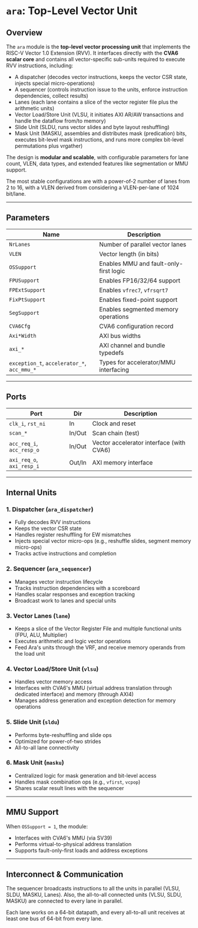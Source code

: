 # `ara`: Top-Level Vector Unit

## Overview

The `ara` module is the **top-level vector processing unit** that implements the RISC-V Vector 1.0 Extension (RVV). It interfaces directly with the **CVA6 scalar core** and contains all vector-specific sub-units required to execute RVV instructions, including:

- A dispatcher (decodes vector instructions, keeps the vector CSR state, injects special micro-operations)
- A sequencer (controls instruction issue to the units, enforce instruction dependencies, collect results)
- Lanes (each lane contains a slice of the vector register file plus the arithmetic units)
- Vector Load/Store Unit (VLSU, it initiates AXI AR/AW transactions and handle the dataflow from/to memory)
- Slide Unit (SLDU, runs vector slides and byte layout reshuffling)
- Mask Unit (MASKU, assembles and distributes mask (predication) bits, executes bit-level mask instructions, and runs more complex bit-level permutations plus vrgather)

The design is **modular and scalable**, with configurable parameters for lane count, VLEN, data types, and extended features like segmentation or MMU support.

The most stable configurations are with a power-of-2 number of lanes from 2 to 16, with a VLEN derived from considering a VLEN-per-lane of 1024 bit/lane.

---

## Parameters

| Name | Description |
|------|-------------|
| `NrLanes` | Number of parallel vector lanes |
| `VLEN` | Vector length (in bits) |
| `OSSupport` | Enables MMU and fault-only-first logic |
| `FPUSupport` | Enables FP16/32/64 support |
| `FPExtSupport` | Enables `vfrec7`, `vfrsqrt7` |
| `FixPtSupport` | Enables fixed-point support |
| `SegSupport` | Enables segmented memory operations |
| `CVA6Cfg` | CVA6 configuration record |
| `Axi*Width` | AXI bus widths |
| `axi_*` | AXI channel and bundle typedefs |
| `exception_t`, `accelerator_*`, `acc_mmu_*` | Types for accelerator/MMU interfacing |

---

## Ports

| Port | Dir | Description |
|------|-----|-------------|
| `clk_i`, `rst_ni` | In | Clock and reset |
| `scan_*` | In/Out | Scan chain (test) |
| `acc_req_i`, `acc_resp_o` | In/Out | Vector accelerator interface (with CVA6) |
| `axi_req_o`, `axi_resp_i` | Out/In | AXI memory interface |

---

## Internal Units

### 1. Dispatcher (`ara_dispatcher`)
- Fully decodes RVV instructions
- Keeps the vector CSR state
- Handles register reshuffling for EW mismatches
- Injects special vector micro-ops (e.g., reshuffle slides, segment memory micro-ops)
- Tracks active instructions and completion

### 2. Sequencer (`ara_sequencer`)
- Manages vector instruction lifecycle
- Tracks instruction dependencies with a scoreboard
- Handles scalar responses and exception tracking
- Broadcast work to lanes and special units

### 3. Vector Lanes (`lane`)
- Keeps a slice of the Vector Register File and multiple functional units (FPU, ALU, Multiplier)
- Executes arithmetic and logic vector operations
- Feed Ara's units through the VRF, and receive memory operands from the load unit

### 4. Vector Load/Store Unit (`vlsu`)
- Handles vector memory access
- Interfaces with CVA6's MMU (virtual address translation through dedicated interface) and memory (through AXI4)
- Manages address generation and exception detection for memory operations

### 5. Slide Unit (`sldu`)
- Performs byte-reshuffling and slide ops
- Optimized for power-of-two strides
- All-to-all lane connectivity

### 6. Mask Unit (`masku`)
- Centralized logic for mask generation and bit-level access
- Handles mask combination ops (e.g., `vfirst`, `vcpop`)
- Shares scalar result lines with the sequencer

---

## MMU Support

When `OSSupport = 1`, the module:
- Interfaces with CVA6's MMU (via SV39)
- Performs virtual-to-physical address translation
- Supports fault-only-first loads and address exceptions

---

## Interconnect & Communication

The sequencer broadcasts instructions to all the units in parallel (VLSU, SLDU, MASKU, Lanes). Also, the all-to-all connected units (VLSU, SLDU, MASKU) are connected to every lane in parallel.

Each lane works on a 64-bit datapath, and every all-to-all unit receives at least one bus of 64-bit from every lane.